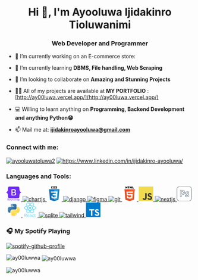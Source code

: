 <h1 align="center">Hi 👋, I'm Ayooluwa Ijidakinro Tioluwanimi</h1>
<h3 align="center">Web Developer and Programmer</h3>


- 🔭 I’m currently working on an E-commerce store:

- 🌱 I’m currently learning **DBMS, File handling, Web Scraping**

- 👯 I’m looking to collaborate on **Amazing and Stunning Projects**

- 👨‍💻 All of my projects are available at **MY PORTFOLIO** :[http://ay00luwa.vercel.app/](http://ay00luwa.vercel.app/)

- 💻 Willing to learn anything on **Programming, Backend Development and anything Python😁**

- 📫 Mail me at: **ijidakinroayooluwa@gmail.com**

<h3 align="left">Connect with me:</h3>
<p align="left">
<a href="https://twitter.com/ayooluwatoluwa2" target="blank"><img align="center" src="https://raw.githubusercontent.com/rahuldkjain/github-profile-readme-generator/master/src/images/icons/Social/twitter.svg" alt="ayooluwatoluwa2" height="30" width="40" /></a>
<a href="https://linkedin.com/in/https://www.linkedin.com/in/ijidakinro-ayooluwa/" target="blank"><img align="center" src="https://raw.githubusercontent.com/rahuldkjain/github-profile-readme-generator/master/src/images/icons/Social/linked-in-alt.svg" alt="https://www.linkedin.com/in/ijidakinro-ayooluwa/" height="30" width="40" /></a>
</p>

<h3 align="left">Languages and Tools:</h3>
<p align="left"> <a href="https://getbootstrap.com" target="_blank" rel="noreferrer"> <img src="https://raw.githubusercontent.com/devicons/devicon/master/icons/bootstrap/bootstrap-plain-wordmark.svg" alt="bootstrap" width="40" height="40"/> </a> <a href="https://www.chartjs.org" target="_blank" rel="noreferrer"> <img src="https://www.chartjs.org/media/logo-title.svg" alt="chartjs" width="40" height="40"/> </a> <a href="https://www.w3schools.com/css/" target="_blank" rel="noreferrer"> <img src="https://raw.githubusercontent.com/devicons/devicon/master/icons/css3/css3-original-wordmark.svg" alt="css3" width="40" height="40"/> </a> <a href="https://www.djangoproject.com/" target="_blank" rel="noreferrer"> <img src="https://cdn.worldvectorlogo.com/logos/django.svg" alt="django" width="40" height="40"/> </a> <a href="https://www.figma.com/" target="_blank" rel="noreferrer"> <img src="https://www.vectorlogo.zone/logos/figma/figma-icon.svg" alt="figma" width="40" height="40"/> </a> <a href="https://git-scm.com/" target="_blank" rel="noreferrer"> <img src="https://www.vectorlogo.zone/logos/git-scm/git-scm-icon.svg" alt="git" width="40" height="40"/> </a> <a href="https://www.w3.org/html/" target="_blank" rel="noreferrer"> <img src="https://raw.githubusercontent.com/devicons/devicon/master/icons/html5/html5-original-wordmark.svg" alt="html5" width="40" height="40"/> </a> <a href="https://developer.mozilla.org/en-US/docs/Web/JavaScript" target="_blank" rel="noreferrer"> <img src="https://raw.githubusercontent.com/devicons/devicon/master/icons/javascript/javascript-original.svg" alt="javascript" width="40" height="40"/> </a> <a href="https://nextjs.org/" target="_blank" rel="noreferrer"> <img src="https://cdn.worldvectorlogo.com/logos/nextjs-2.svg" alt="nextjs" width="40" height="40"/> </a> <a href="https://www.photoshop.com/en" target="_blank" rel="noreferrer"> <img src="https://raw.githubusercontent.com/devicons/devicon/master/icons/photoshop/photoshop-line.svg" alt="photoshop" width="40" height="40"/> </a> <a href="https://www.python.org" target="_blank" rel="noreferrer"> <img src="https://raw.githubusercontent.com/devicons/devicon/master/icons/python/python-original.svg" alt="python" width="40" height="40"/> </a> <a href="https://reactjs.org/" target="_blank" rel="noreferrer"> <img src="https://raw.githubusercontent.com/devicons/devicon/master/icons/react/react-original-wordmark.svg" alt="react" width="40" height="40"/> </a> <a href="https://www.sqlite.org/" target="_blank" rel="noreferrer"> <img src="https://www.vectorlogo.zone/logos/sqlite/sqlite-icon.svg" alt="sqlite" width="40" height="40"/> </a> <a href="https://tailwindcss.com/" target="_blank" rel="noreferrer"> <img src="https://www.vectorlogo.zone/logos/tailwindcss/tailwindcss-icon.svg" alt="tailwind" width="40" height="40"/> </a> <a href="https://www.typescriptlang.org/" target="_blank" rel="noreferrer"> <img src="https://raw.githubusercontent.com/devicons/devicon/master/icons/typescript/typescript-original.svg" alt="typescript" width="40" height="40"/> </a> </p>

### 🎧 My Spotify Playing
[![spotify-github-profile](https://spotify-github-profile.vercel.app/api/view?uid=31v6flfa3hcgocymtphmcneiikgi&cover_image=true&theme=default&show_offline=false&background_color=121212&interchange=false)](https://github.com/kittinan/spotify-github-profile)

<p><img align="left" src="https://github-readme-stats.vercel.app/api/top-langs?username=ay00luwwa&show_icons=true&locale=en&layout=compact" alt="ay00luwwa" /></p>

<p>&nbsp;<img align="center" src="https://github-readme-stats.vercel.app/api?username=ay00luwwa&show_icons=true&locale=en" alt="ay00luwwa" /></p>

<p><img align="center" src="https://github-readme-streak-stats.herokuapp.com/?user=ay00luwwa&" alt="ay00luwwa" /></p>
